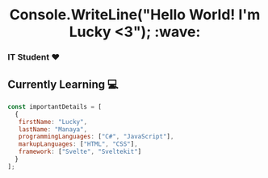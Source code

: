 <h1 align="center">Console.WriteLine("Hello World! I'm Lucky <3"); :wave:</h1>

### IT Student :heart:

## Currently Learning :computer:
```javascript
const importantDetails = [
  {
   firstName: "Lucky",
   lastName: "Manaya",
   programmingLanguages: ["C#", "JavaScript"],
   markupLanguages: ["HTML", "CSS"],
   framework: ["Svelte", "Sveltekit"]
  }
];
```
